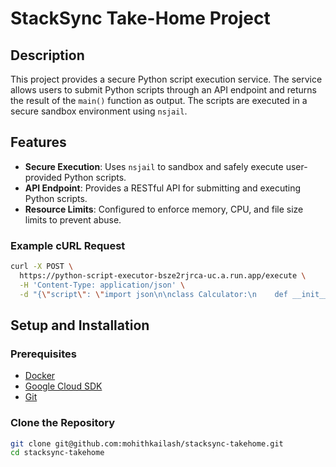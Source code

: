 # StackSync Take-Home Project

## Description

This project provides a secure Python script execution service. The service allows users to submit Python scripts through an API endpoint and returns the result of the `main()` function as output. The scripts are executed in a secure sandbox environment using `nsjail`.

## Features

- **Secure Execution**: Uses `nsjail` to sandbox and safely execute user-provided Python scripts.
- **API Endpoint**: Provides a RESTful API for submitting and executing Python scripts.
- **Resource Limits**: Configured to enforce memory, CPU, and file size limits to prevent abuse.


### Example cURL Request

```bash
curl -X POST \
  https://python-script-executor-bsze2rjrca-uc.a.run.app/execute \
  -H 'Content-Type: application/json' \
  -d "{\"script\": \"import json\n\nclass Calculator:\n    def __init__(self, a, b):\n        self.a = a\n        self.b = b\n\n    def add(self):\n        return self.a + self.b\n\n    def subtract(self):\n        return self.a - his.b\n\n    def multiply(self):\n        return self.a * self.b\n\n    def divide(self):\n        try:\n            return self.a / self.b\n        except ZeroDivisionError:\n            return 'Error: Division by zero'\n\ndef main():\n    calc = Calculator(10, 5)\n    result = {\n        'addition': calc.add(),\n        'subtraction': calc.subtract(),\n        'multiplication': calc.multiply(),\n        'division': calc.divide()\n    }\n    return result\n\nif __name__ == '__main__':\n    print(json.dumps(main()))\"}"

```
## Setup and Installation

### Prerequisites

- [Docker](https://docs.docker.com/get-docker/)
- [Google Cloud SDK](https://cloud.google.com/sdk/docs/install)
- [Git](https://git-scm.com/)

### Clone the Repository

```bash
git clone git@github.com:mohithkailash/stacksync-takehome.git
cd stacksync-takehome
```
